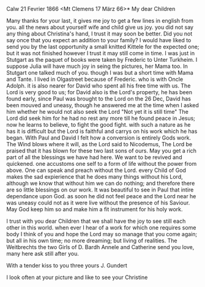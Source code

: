  Calw 21 Fevrier 1866
 <Mt Clemens 17 März 66>*
My dear Children

Many thanks for your last, it gives me joy to get a few lines in english from you. all the news about yourself wife and child give us joy. you did not say any thing about Christina's hand, I trust it may soon be better. Did you not say once that you expect an addition to your family? I would have liked to send you by the last opportunity a small knitted Kittele for the expected one; but it was not finished however I trust it may still come in time. I was just in Stutgart as the paquet of books were taken by Frederic to Unter Turkheim. I suppose Julia will have much joy in seing the pictures, her Mama too. In Stutgart one talked much of you. though I was but a short time with Mama and Tante. I lived in Olgastreet because of Frederic. who is with Oncle Adolph. it is also nearer for David who spent all his free time with us. The Lord is very good to us; for David also is the Lord's property, he has been found early, since Paul was brought to the Lord on the 26 Dec, David has been mouved and uneasy, though he answered me at the time when I asked him whether he would not also seek the Lord "Not yet it is still time" The Lord did seek him for he had no rest any more till he found peace in Jesus; now he learns to believe, to fight the good fight. with such a nature as he has it is difficult but the Lord is faithful and carrys on his work which he has began. With Paul and David I felt how a conversion is entirely Gods work. The Wind blows where it will, as the Lord said to Nicodemus, The Lord be praised that it has blown for these two last sons of ours. May you get a rich part of all the blessings we have had here. We want to be revived and quickened. one accustoms one self to a form of life without the power from above. One can speak and preach without the Lord. every Child of God makes the sad expierience that he does many things without his Lord, although we know that without him we can do nothing; and therefore there are so little blessings on our work. It was beautiful to see in Paul that intire dependance upon God. as soon he did not feel peace and the Lord near he was uneasy could not as it were live without the presence of his Saviour. May God keep him so and make him a fit instrument for his holy work.

I trust with you dear Children that we shall have the joy to see still each other in this world. when ever I hear of a work for which one requires some body I think of you and hope the Lord may so manage that you come again; but all in his own time; no more dreaming; but living of realities. The Weitbrechts the two Girls of D. Bardh Annele and Catherine send you love, many here ask still after you.

With a tender kiss to you three
 yours J. Gundert

I look often at your picture and like to see your Christine
